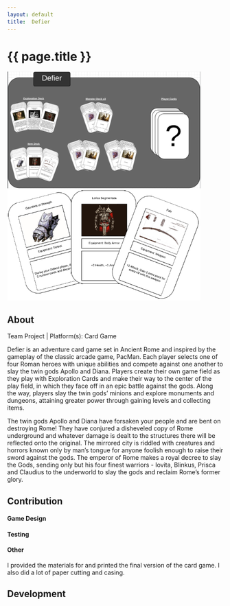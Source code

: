 ```yaml
---
layout:	default
title:	Defier
---
```


# {{ page.title }}

<img src="images/defier1.png" width="450"> 
<img src="images/defier2.png" width="450">

## About
Team Project | Platform(s): Card Game

Defier is an adventure card game set in Ancient Rome and inspired by the gameplay of the classic arcade game, PacMan. Each player selects one of four Roman heroes with unique abilities and compete against one another to slay the twin gods Apollo and Diana. Players create their own game field as they play with Exploration Cards and make their way to the center of the play field, in which they face off in an epic battle against the gods. Along the way, players slay the twin gods’ minions and explore monuments and dungeons, attaining greater power through gaining levels and collecting items.

The twin gods Apollo and Diana have forsaken your people and are bent on destroying Rome! They have conjured a disheveled copy of Rome underground and whatever damage is dealt to the structures there will be reflected onto the original. The mirrored city is riddled with creatures and horrors known only by man’s tongue for anyone foolish enough to raise their sword against the gods. The emperor of Rome makes a royal decree to slay the Gods, sending only but his four finest warriors - Iovita, Blinkus, Prisca and Claudius to the underworld to slay the gods and reclaim Rome’s former glory.

## Contribution

#### Game Design

#### Testing

#### Other
I provided the materials for and printed the final version of the card game. I also did a lot of paper cutting and casing.


## Development
